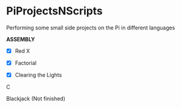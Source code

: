 # PiProjectsNScripts
Performing some small side projects on the Pi in different languages


**ASSEMBLY**

-[X] Red X

-[X] Factorial

-[X] Clearing the Lights


C

Blackjack (Not finished)